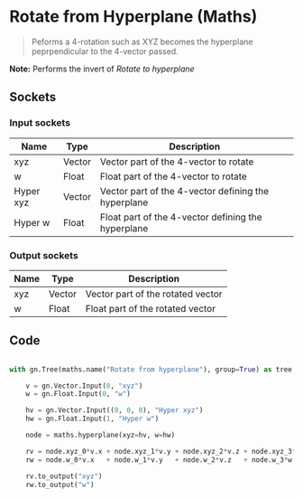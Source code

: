 # Rotate from Hyperplane (Maths)

> Peforms a 4-rotation such as XYZ becomes the hyperplane peprpendicular to the 4-vector passed.

**Note:** Performs the invert of *Rotate to hyperplane*

## Sockets

### Input sockets

| Name        | Type        | Description                                                           |
| ----------- | ----------- | --------------------------------------------------------------------- |
| xyz         | Vector      | Vector part of the 4-vector to rotate                                 |
| w           | Float       | Float part of the 4-vector to rotate                                  |
| Hyper xyz   | Vector      | Vector part of the 4-vector defining the hyperplane                   |
| Hyper w     | Float       | Float part of the 4-vector defining the hyperplane                    |

### Output sockets

| Name        | Type        | Description                                                           |
| ----------- | ----------- | --------------------------------------------------------------------- |
| xyz         | Vector      | Vector part of the rotated vector                                     |
| w           | Float       | Float part of the rotated vector                                      |

## Code

``` python

with gn.Tree(maths.name("Rotate from hyperplane"), group=True) as tree:

    v = gn.Vector.Input(0, "xyz")
    w = gn.Float.Input(0, "w")

    hv = gn.Vector.Input((0, 0, 0), "Hyper xyz")
    hw = gn.Float.Input(1, "Hyper w")

    node = maths.hyperplane(xyz=hv, w=hw)

    rv = node.xyz_0*v.x + node.xyz_1*v.y + node.xyz_2*v.z + node.xyz_3*w
    rw = node.w_0*v.x   + node.w_1*v.y   + node.w_2*v.z   + node.w_3*w

    rv.to_output("xyz")
    rw.to_output("w")

        
```

 
